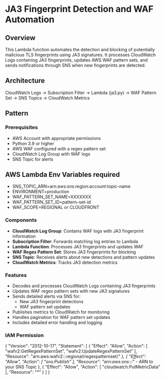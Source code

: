 # JA3 Fingerprint Detection and WAF Automation

## Overview
This Lambda function automates the detection and blocking of potentially malicious TLS fingerprints using JA3 signatures. It processes CloudWatch Logs containing JA3 fingerprints, updates AWS WAF pattern sets, and sends notifications through SNS when new fingerprints are detected.

## Architecture
CloudWatch Logs -> Subscription Filter -> Lambda (ja3.py) -> WAF Pattern Set
-> SNS Topics
-> CloudWatch Metrics

## Pattern


### Prerequisites
- AWS Account with appropriate permissions
- Python 3.9 or higher
- AWS WAF configured with a regex pattern set
- CloudWatch Log Group with WAF logs
- SNS Topic for alerts

## AWS Lambda Env Variables required 

- SNS_TOPIC_ARN=arn:aws:sns:region:account:topic-name
- ENVIRONMENT=production
- WAF_PATTERN_SET_NAME=XXXXXXX
- WAF_PATTERN_SET_ID=pattern-set-id
- WAF_SCOPE=REGIONAL or CLOUDFRONT

### Components
- **CloudWatch Log Group**: Contains WAF logs with JA3 fingerprint information
- **Subscription Filter**: Forwards matching log entries to Lambda 
- **Lambda Function**: Processes JA3 fingerprints and updates WAF
- **WAF Regex Pattern Set**: Stores JA3 fingerprints for blocking
- **SNS Topic**: Receives alerts about new detections and pattern updates
- **CloudWatch Metrics**: Tracks JA3 detection metrics

### Features
- Decodes and processes CloudWatch Logs containing JA3 fingerprints
- Updates WAF regex pattern sets with new JA3 signatures
- Sends detailed alerts via SNS for:
  - New JA3 fingerprint detections
  - WAF pattern set updates
- Publishes metrics to CloudWatch for monitoring
- Handles pagination for WAF pattern set updates
- Includes detailed error handling and logging

### IAM Permission

{
    "Version": "2012-10-17",
    "Statement": [
        {
            "Effect": "Allow",
            "Action": [
                "wafv2:GetRegexPatternSet",
                "wafv2:UpdateRegexPatternSet"
            ],
            "Resource": "arn:aws:wafv2:*:*:regional/regexpatternset/*"
        },
        {
            "Effect": "Allow",
            "Action": [
                "sns:Publish"
            ],
            "Resource": "arn:aws:sns:*:*:*"  - ARN to your SNS Topic
        },
        {
            "Effect": "Allow",
            "Action": [
                "cloudwatch:PutMetricData"
            ],
            "Resource": "*"
        }
    ]
}
